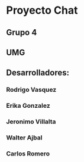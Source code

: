# Proyecto Chat 
## Grupo 4
## UMG
## Desarrolladores:
### Rodrigo Vasquez
### Erika Gonzalez
### Jeronimo Villalta
### Walter Ajbal
### Carlos Romero
